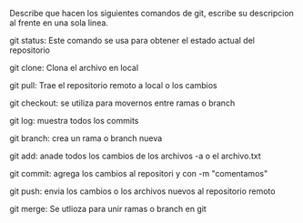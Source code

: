 Describe que hacen los siguientes comandos de git, escribe su descripcion al frente en una sola linea.

git status: Este comando se usa para obtener el estado actual del repositorio

git clone: Clona el archivo en local

git pull: Trae el repositorio remoto a local o los cambios 

git checkout: se utiliza para movernos entre ramas o branch

git log: muestra todos los commits

git branch: crea un rama o branch nueva

git add: anade todos los cambios de los archivos -a o el archivo.txt

git commit: agrega los cambios al repositori y con -m "comentamos"

git push: envia los cambios o los archivos nuevos al repositorio remoto

git merge: Se utlioza para unir ramas o branch en git
